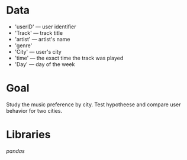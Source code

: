 # Data
- 'userID' — user identifier
- 'Track' — track title
- 'artist' — artist's name
- 'genre'
- 'City' — user's city
- 'time' — the exact time the track was played
- 'Day' — day of the week

# Goal
Study the music preference by city. Test hypotheese and compare user behavior for two cities. 

# Libraries
*pandas*
